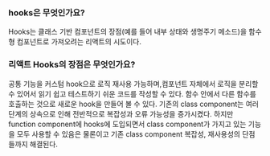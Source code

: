 ### hooks은 무엇인가요?

Hooks는 클래스 기반 컴포넌트의 장점(예를 들어 내부 상태와 생명주기 메소드)을 함수형 컴포넌트로 가져오려는 리액트의 시도이다.

### **리액트 Hooks의 장점은 무엇인가요?**

공통 기능을 커스텀 hook으로 로직 재사용 가능하며,컴포넌트 자체에서 로직을 분리할 수 있어서 읽기 쉽고 테스트하기 쉬운 코드를 작성할 수 있다. 함수 안에서 다른 함수를 호출하는 것으로 새로운 hook을 만들어 볼 수 있다. 기존의 class component는 여러 단계의 상속으로 인해 전반적으로 복잡성과 오류 가능성을 증가시켰다. 하지만 function component에 hooks에 도입되면서 class component가 가지고 있는 기능을 모두 사용할 수 있음은 물론이고 기존 class component 복잡성, 재사용성의 단점들까지 해결된다.
